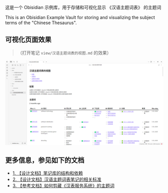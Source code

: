 这是一个 Obisidian 示例库，用于存储和可视化显示 《汉语主题词表》 的主题词

This is an Obisidian Example Vault for storing and visualizing the subject terms of the "Chinese Thesaurus".

## 可视化页面效果

> （打开笔记 `view/汉语主题词表的视图.md` 的效果）

![alt](assets/preview-01.png)

## 更多信息，参见如下的文档

- [1. 【设计文档】笔记库的结构和依赖](<1. 【设计文档】笔记库的结构和依赖.md>)
- [2. 【设计文档】汉语主题词表笔记的相关标准](<2. 【设计文档】汉语主题词表笔记的相关标准.md>) 
- [3. 【参考文档】如何剪藏《汉表服务系统》的主题词](<3. 【参考文档】如何剪藏《汉表服务系统》的主题词.md>)
